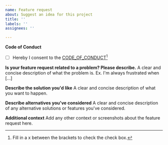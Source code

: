 ```yaml
---
name: Feature request
about: Suggest an idea for this project
title: ''
labels: ''
assignees: ''

---
```

**Code of Conduct**
- [ ] Hereby I consent to the [CODE_OF_CONDUCT](https://github.com/chrklemm/SESMG/blob/master/CODE_OF_CONDUCT.md)[^1]

**Is your feature request related to a problem? Please describe.**
A clear and concise description of what the problem is. Ex. I'm always frustrated when [...]

**Describe the solution you'd like**
A clear and concise description of what you want to happen.

**Describe alternatives you've considered**
A clear and concise description of any alternative solutions or features you've considered.

**Additional context**
Add any other context or screenshots about the feature request here.

[^1]: Fill in a x between the brackets to check the check box.
